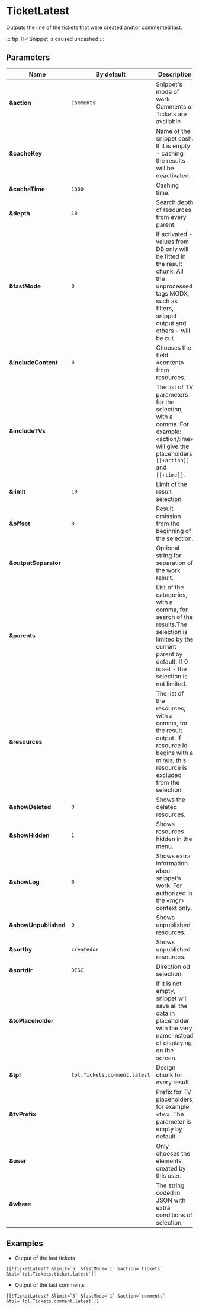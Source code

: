 # TicketLatest

Outputs the line of the tickets that were created and\\or commented last.

::: tip TIP
Snippet is caused uncashed
:::

## Parameters

Name                 | By default                   | Description
---------------------|------------------------------|-----------------------------------------------------------------------------------------------------------------------------------------------------------------------
**&action**          | `Comments`                   | Snippet's mode of work. Comments or Tickets are available.
**&cacheKey**        |                              | Name of the snippet cash. If it is empty - cashing the results will be deactivated.
**&cacheTime**       | `1800`                       | Cashing time.
**&depth**           | `10`                         | Search depth of resources from every parent.
**&fastMode**        | `0`                          | If activated - values from DB only will be fitted in the result chunk. All the unprocessed tags MODX, such as filters, snippet output and others - will be cut.
**&includeContent**  | `0`                          | Chooses the field «content» from resources.
**&includeTVs**      |                              | The list of TV parameters for the selection, with a comma. For example: «action,time» will give the placeholders `[[+action]]` and `[[+time]]`.
**&limit**           | `10`                         | Limit of the result selection.
**&offset**          | `0`                          | Result omission from the beginning of the selection.
**&outputSeparator** |                              | Optional string for separation of the work result.
**&parents**         |                              | List of the categories, with a comma, for search of the results.The selection is limited by the current parent by default. If 0 is set - the selection is not limited.
**&resources**       |                              | The list of the resources, with a comma, for the result output. If resource id begins with a minus, this resource is excluded from the selection.
**&showDeleted**     | `0`                          | Shows the deleted resources.
**&showHidden**      | `1`                          | Shows resources hidden in the menu.
**&showLog**         | `0`                          | Shows extra information about snippet’s work. For authorized in the «mgr» context only.
**&showUnpublished** | `0`                          | Shows unpublished resources.
**&sortby**          | `createdon`                  | Shows unpublished resources.
**&sortdir**         | `DESC`                       | Direction od selection.
**&toPlaceholder**   |                              | If it is not empty, snippet will save all the data in placeholder with the very name instead of displaying on the screen.
**&tpl**             | `tpl.Tickets.comment.latest` | Design chunk for every result.
**&tvPrefix**        |                              | Prefix for TV placeholders, for example «tv.». The parameter is empty by default.
**&user**            |                              | Only chooses the elements, created by this user.
**&where**           |                              | The string coded in JSON with extra conditions of selection.

<!--@include: ../parts/tip-general-properties.md-->

## Examples

- Output of the last tickets

```modx
[[!TicketLatest? &limit=`5` &fastMode=`1` &action=`tickets` &tpl=`tpl.Tickets.ticket.latest`]]
```

- Output of the last comments

```modx
[[!TicketLatest? &limit=`5` &fastMode=`1` &action=`comments` &tpl=`tpl.Tickets.comment.latest`]]
```
